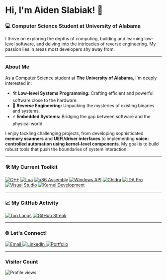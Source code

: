 # Hi, I'm Aiden Slabiak! 👋

### 💻 Computer Science Student at University of Alabama

I thrive on exploring the depths of computing, building and learning low-level software, and delving into the intricacies of reverse engineering. My passion lies in areas most developers shy away from.

---

### About Me

As a Computer Science student at **The University of Alabama**, I'm deeply interested in:
- 🛠️ **Low-level Systems Programming:** Crafting efficient and powerful software close to the hardware.
- 🔬 **Reverse Engineering:** Unpacking the mysteries of existing binaries and systems.
- ⚡ **Embedded Systems:** Bridging the gap between software and the physical world.

I enjoy tackling challenging projects, from developing sophisticated **memory scanners** and **UEFI/driver interfaces** to implementing **voice-controlled automation using kernel-level components**. My goal is to build robust tools that push the boundaries of system interaction.

---

### 🛠️ My Current Toolkit

[![C++](https://img.shields.io/badge/-C++-00599C?logo=cplusplus&logoColor=white&style=for-the-badge)](https://isocpp.org/)
[![Lua](https://img.shields.io/badge/-Lua-2C2D72?logo=lua&logoColor=white&style=for-the-badge)](https://www.lua.org/)
[![x86 Assembly](https://img.shields.io/badge/-x86%20Assembly-663399?logo=assemblyscript&logoColor=white&style=for-the-badge)](https://en.wikipedia.org/wiki/X86_assembly_language)
[![Windows API](https://img.shields.io/badge/-Windows%20API-0078D4?logo=windows&logoColor=white&style=for-the-badge)](https://learn.microsoft.com/en-us/windows/win32/api/)
[![Ghidra](https://img.shields.io/badge/-Ghidra-FF7F50?logo=ghidra&logoColor=white&style=for-the-badge)](https://ghidra-sre.org/)
[![IDA Pro](https://img.shields.io/badge/-IDA%20Pro-000000?logo=ida-pro&logoColor=white&style=for-the-badge)](https://hex-rays.com/ida-pro/)
[![Visual Studio](https://img.shields.io/badge/-Visual%20Studio-5C2D91?logo=visualstudio&logoColor=white&style=for-the-badge)](https://visualstudio.microsoft.com/)
[![Kernel Development](https://img.shields.io/badge/-Kernel%20Dev-4CAF50?logo=linux&logoColor=white&style=for-the-badge)](https://en.wikipedia.org/wiki/Linux_kernel)

---

### 📈 My GitHub Activity
[![Top Langs](https://github-readme-stats.vercel.app/api/top-langs/?username=Aiden-10&layout=compact&theme=dark)](https://github.com/anuraghazra/github-readme-stats)
[![GitHub Streak](https://streak-stats.demolab.com/?user=Aiden-10&theme=dark)](https://git.io/streak-stats)

---

### 🌐 Let's Connect!

<p>
  <a href="mailto:aiden.slabiak@gmail.com">
    <img src="https://img.shields.io/badge/-Email-D14836?style=for-the-badge&logo=gmail&logoColor=white" alt="Email">
  </a>
  <a href="https://linkedin.com/in/aiden-slabiak-115831296" target="_blank">
    <img src="https://img.shields.io/badge/-LinkedIn-0A66C2?style=for-the-badge&logo=linkedin&logoColor=white" alt="LinkedIn">
  </a>
  <a href="https://aidenslabiak.com" target="_blank">
    <img src="https://img.shields.io/badge/-Portfolio-5F256B?style=for-the-badge&logo=react&logoColor=white" alt="Portfolio">
  </a>
  </p>

---

### Visitor Count

![Profile views](https://komarev.com/ghpvc/?username=Aiden-10&label=Profile%20views&color=0e75b6&style=flat)
